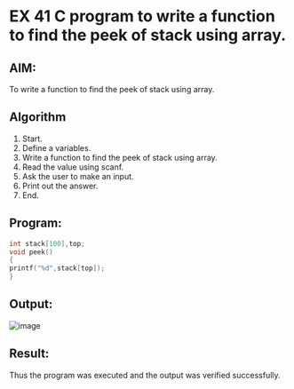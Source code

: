 # EX 41 C program to write a function to find the peek of stack using array.
## AIM:
To write a function to find the peek of stack using array.

## Algorithm
1. Start.
2. Define a variables.
3. Write a function to find the peek of stack using array.
4. Read the value using scanf.
5. Ask the user to make an input.
6. Print out the answer.
7. End.

## Program:
```c
int stack[100],top; 
void peek()
{
printf("%d",stack[top]);
}
```

## Output:

![image](https://github.com/user-attachments/assets/c4382ed1-2149-48ef-86fb-d974cef662a3)


## Result:
Thus the program was executed and the output was verified successfully.
